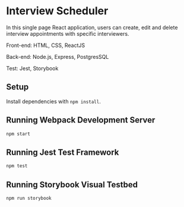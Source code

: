 # Interview Scheduler

In this single page React application, users can create, edit and delete interview appointments with specific interviewers.

Front-end: HTML, CSS, ReactJS

Back-end: Node.js, Express, PostgresSQL

Test: Jest, Storybook

## Setup

Install dependencies with `npm install`.

## Running Webpack Development Server

```sh
npm start
```

## Running Jest Test Framework

```sh
npm test
```

## Running Storybook Visual Testbed

```sh
npm run storybook
```
